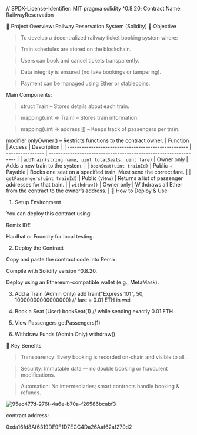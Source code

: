 // SPDX-License-Identifier: MIT
pragma solidity ^0.8.20;
Contract Name: RailwayReservation


🚆 Project Overview: Railway Reservation System (Solidity)
🎯 Objective

>To develop a decentralized railway ticket booking system where:

>Train schedules are stored on the blockchain.

>Users can book and cancel tickets transparently.

>Data integrity is ensured (no fake bookings or tampering).

>Payment can be managed using Ether or stablecoins.


Main Components:

>struct Train – Stores details about each train.

>mapping(uint => Train) – Stores train information.

>mapping(uint => address[]) – Keeps track of passengers per train.

modifier onlyOwner() – Restricts functions to the contract owner.
| Function                                            | Access           | Description                                                      |
| --------------------------------------------------- | ---------------- | ---------------------------------------------------------------- |
| `addTrain(string name, uint totalSeats, uint fare)` | Owner only       | Adds a new train to the system.                                  |
| `bookSeat(uint trainId)`                            | Public + Payable | Books one seat on a specified train. Must send the correct fare. |
| `getPassengers(uint trainId)`                       | Public (view)    | Returns a list of passenger addresses for that train.            |
| `withdraw()`                                        | Owner only       | Withdraws all Ether from the contract to the owner’s address.    |
🚀 How to Deploy & Use
1. Setup Environment

You can deploy this contract using:

Remix IDE
 

Hardhat or Foundry for local testing.

2. Deploy the Contract

Copy and paste the contract code into Remix.

Compile with Solidity version ^0.8.20.

Deploy using an Ethereum-compatible wallet (e.g., MetaMask).

3. Add a Train (Admin Only)
addTrain("Express 101", 50, 10000000000000000) // fare = 0.01 ETH in wei

4. Book a Seat (User)
bookSeat(1) // while sending exactly 0.01 ETH

5. View Passengers
getPassengers(1)

6. Withdraw Funds (Admin Only)
withdraw()

🔐 Key Benefits

>Transparency: Every booking is recorded on-chain and visible to all.

>Security: Immutable data — no double booking or fraudulent modifications.

>Automation: No intermediaries; smart contracts handle booking & refunds.


![95ec477d-276f-4a6e-b70a-f26586bcabf3](https://github.com/user-attachments/assets/e8edfa19-4510-41b9-9134-c870b8eda6fb)

contract address:

0xda16fd8Af6319DF9F1D7ECC4Da26Aaf62af279d2





